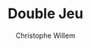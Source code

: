 ---
layout: post
title: Double Jeu
author: Christophe Willem
language: "Français"
image:
  artist: christophe-willem.png
---